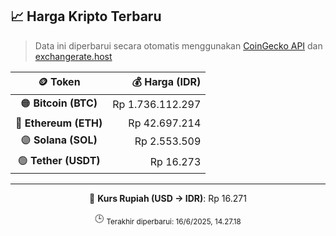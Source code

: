 

<!-- HARGA_KRIPTO -->
## 📈 Harga Kripto Terbaru

> Data ini diperbarui secara otomatis menggunakan [CoinGecko API](https://www.coingecko.com/) dan [exchangerate.host](https://exchangerate.host/)

<div align="center">

| 🪙 Token | 💰 Harga (IDR) |
|:------:|---------------:|
| 🟠 **Bitcoin (BTC)**   | Rp 1.736.112.297 |
| 🔵 **Ethereum (ETH)**  | Rp 42.697.214 |
| 🟣 **Solana (SOL)**    | Rp 2.553.509 |
| 🟢 **Tether (USDT)**   | Rp 16.273 |

---

💱 **Kurs Rupiah (USD → IDR)**: Rp 16.271

🕒 <sub>Terakhir diperbarui: 16/6/2025, 14.27.18</sub>

</div>
<!-- /HARGA_KRIPTO -->